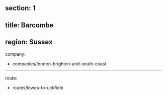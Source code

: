 section: 1
----
title: Barcombe
----
region: Sussex
----
company:
- companies/london-brighton-and-south-coast
----
route:
- routes/lewes-to-uckfield
